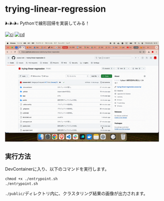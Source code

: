 # trying-linear-regression

🌬🌬🌬 Pythonで線形回帰を実装してみる！  

[![ci](https://github.com/osawa-koki/trying-linear-regression/actions/workflows/ci.yml/badge.svg)](https://github.com/osawa-koki/trying-linear-regression/actions/workflows/ci.yml)
[![cd](https://github.com/osawa-koki/trying-linear-regression/actions/workflows/cd.yml/badge.svg)](https://github.com/osawa-koki/trying-linear-regression/actions/workflows/cd.yml)

![成果物](./fruit.gif)  

## 実行方法

DevContainerに入り、以下のコマンドを実行します。  

```shell
chmod +x ./entrypoint.sh
./entrypoint.sh
```

`./public/`ディレクトリ内に、クラスタリング結果の画像が出力されます。  
